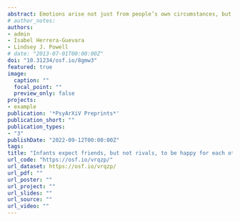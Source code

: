 ```yaml
---
abstract: Emotions arise not just from people’s own circumstances, but also from the experiences of friends and rivals. Here we asked if human infants have expectations about vicarious emotions, and if they expect those emotions to be guided by social relationships. Ten- and 11-month-old infants (N=154) expected an observer to be happy rather than sad when the observer watched a friend successfully jump over a wall. In contrast, infants did not expect the observer to be happy when the friend failed, nor when a different, rival jumper succeeded. Infants are thus able to integrate information about desires and outcomes with knowledge of social relationships to infer others’ vicarious emotional responses. Biased concern for friends but not adversaries is not just a descriptive feature of human relationships, but an expectation about the social world present from early in development.
# author_notes:
authors:
- admin
- Isabel Herrera-Guevara
- Lindsey J. Powell
# date: "2013-07-01T00:00:00Z"
doi: "10.31234/osf.io/8gmw3"
featured: true
image:
  caption: ""
  focal_point: ""
  preview_only: false
projects:
- example
publication: '*PsyArXiV Preprints*'
publication_short: ""
publication_types:
- "3"
publishDate: "2022-09-12T00:00:00Z"
tags: 
title: "Infants expect friends, but not rivals, to be happy for each other when they succeed"
url_code: "https://osf.io/vrqzp/"
url_dataset: https://osf.io/vrqzp/
url_pdf: ""
url_poster: ""
url_project: ""
url_slides: ""
url_source: ""
url_video: ""
---
```


